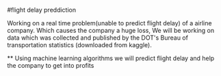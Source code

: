 #flight delay preddiction


 Working on a real time problem(unable to  predict flight delay) of a airline company. Which causes the company a huge loss, We will be working on data which was collected and published by the DOT's Bureau of transportation statistics (downloaded from kaggle).
 
** Using machine learning algorithms we will predict flight delay and help the company to get into profits 
